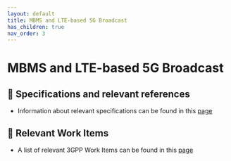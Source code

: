 ```yaml
---
layout: default
title: MBMS and LTE-based 5G Broadcast
has_children: true
nav_order: 3
---
```


# MBMS and LTE-based 5G Broadcast
## 📑 Specifications and relevant references
* Information about relevant specifications can be found in this [page](lte-based-5g-broadcast/lte-based-5g-broadcast-specifications.html)

## 📑 Relevant Work Items
* A list of relevant 3GPP Work Items can be found in this [page](lte-based-5g-broadcast/lte-based-5g-broadcast-workitems.html)
